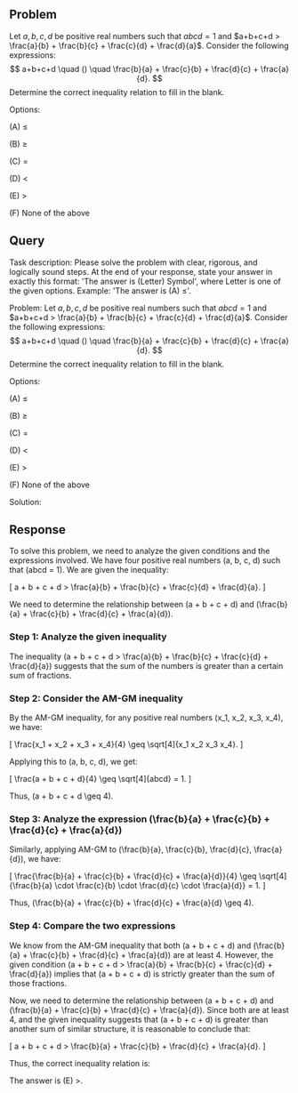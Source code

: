 ## Problem

Let $a, b, c, d$ be positive real numbers such that $a b c d = 1$ and $a+b+c+d > \frac{a}{b} + \frac{b}{c} + \frac{c}{d} + \frac{d}{a}$. Consider the following expressions:
$$
a+b+c+d \quad () \quad \frac{b}{a} + \frac{c}{b} + \frac{d}{c} + \frac{a}{d}.
$$
Determine the correct inequality relation to fill in the blank.

Options:

(A) $\leq$ 

(B) $\geq$

(C) $=$ 

(D) $<$

(E) $>$

(F) None of the above

## Query

Task description: Please solve the problem with clear, rigorous, and logically sound steps. At the end of your response, state your answer in exactly this format: 'The answer is (Letter) Symbol', where Letter is one of the given options. Example: 'The answer is (A) $\leq$'.

Problem: Let $a, b, c, d$ be positive real numbers such that $a b c d = 1$ and $a+b+c+d > \frac{a}{b} + \frac{b}{c} + \frac{c}{d} + \frac{d}{a}$. Consider the following expressions:
$$
a+b+c+d \quad () \quad \frac{b}{a} + \frac{c}{b} + \frac{d}{c} + \frac{a}{d}.
$$
Determine the correct inequality relation to fill in the blank.

Options:

(A) $\leq$ 

(B) $\geq$

(C) $=$ 

(D) $<$

(E) $>$

(F) None of the above

Solution:

## Response

To solve this problem, we need to analyze the given conditions and the expressions involved. We have four positive real numbers \(a, b, c, d\) such that \(abcd = 1\). We are given the inequality:

\[
a + b + c + d > \frac{a}{b} + \frac{b}{c} + \frac{c}{d} + \frac{d}{a}.
\]

We need to determine the relationship between \(a + b + c + d\) and \(\frac{b}{a} + \frac{c}{b} + \frac{d}{c} + \frac{a}{d}\).

### Step 1: Analyze the given inequality

The inequality \(a + b + c + d > \frac{a}{b} + \frac{b}{c} + \frac{c}{d} + \frac{d}{a}\) suggests that the sum of the numbers is greater than a certain sum of fractions. 

### Step 2: Consider the AM-GM inequality

By the AM-GM inequality, for any positive real numbers \(x_1, x_2, x_3, x_4\), we have:

\[
\frac{x_1 + x_2 + x_3 + x_4}{4} \geq \sqrt[4]{x_1 x_2 x_3 x_4}.
\]

Applying this to \(a, b, c, d\), we get:

\[
\frac{a + b + c + d}{4} \geq \sqrt[4]{abcd} = 1.
\]

Thus, \(a + b + c + d \geq 4\).

### Step 3: Analyze the expression \(\frac{b}{a} + \frac{c}{b} + \frac{d}{c} + \frac{a}{d}\)

Similarly, applying AM-GM to \(\frac{b}{a}, \frac{c}{b}, \frac{d}{c}, \frac{a}{d}\), we have:

\[
\frac{\frac{b}{a} + \frac{c}{b} + \frac{d}{c} + \frac{a}{d}}{4} \geq \sqrt[4]{\frac{b}{a} \cdot \frac{c}{b} \cdot \frac{d}{c} \cdot \frac{a}{d}} = 1.
\]

Thus, \(\frac{b}{a} + \frac{c}{b} + \frac{d}{c} + \frac{a}{d} \geq 4\).

### Step 4: Compare the two expressions

We know from the AM-GM inequality that both \(a + b + c + d\) and \(\frac{b}{a} + \frac{c}{b} + \frac{d}{c} + \frac{a}{d}\) are at least 4. However, the given condition \(a + b + c + d > \frac{a}{b} + \frac{b}{c} + \frac{c}{d} + \frac{d}{a}\) implies that \(a + b + c + d\) is strictly greater than the sum of those fractions.

Now, we need to determine the relationship between \(a + b + c + d\) and \(\frac{b}{a} + \frac{c}{b} + \frac{d}{c} + \frac{a}{d}\). Since both are at least 4, and the given inequality suggests that \(a + b + c + d\) is greater than another sum of similar structure, it is reasonable to conclude that:

\[
a + b + c + d > \frac{b}{a} + \frac{c}{b} + \frac{d}{c} + \frac{a}{d}.
\]

Thus, the correct inequality relation is:

The answer is (E) $>$.